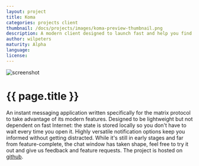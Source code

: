 ```yaml
---
layout: project
title: Koma
categories: projects client
thumbnail: /docs/projects/images/koma-preview-thumbnail.png
description: A modern client designed to launch fast and help you find information in large amounts of messages
author: wilpeters
maturity: Alpha
language: 
license: 
---
```


![screenshot](/docs/projects/images/koma-preview.png "{{ page.title }}")

# {{ page.title }}
An instant messaging application written specifically for the matrix protocol to take advantage of its modern features. Designed to be lightweight but not dependent on fast Internet: the state is stored locally so you don't have to wait every time you open it. Highly versatile notification options keep you informed without getting distracted.
While it's still in early stages and far from feature-complete, the chat window has taken shape, feel free to try it out and give us feedback and feature requests.
The project is hosted on [github](https://github.com/koma-im/koma).
